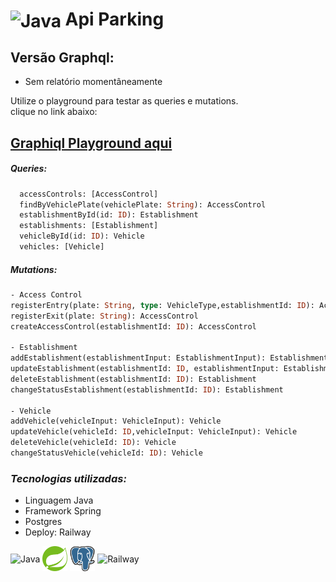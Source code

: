 
# <img align="center" alt="Java" height="80" width="100" src="https://pngimg.com/uploads/parking/parking_PNG71.png"> Api Parking

## Versão Graphql:

 - Sem relatório momentâneamente

Utilize o playground para testar as queries e mutations. <br />
clique no link abaixo:
## [Graphiql Playground aqui](https://parkinggraphql-production.up.railway.app/graphiql) <br />


##### ***Queries:***
```graphql
  accessControls: [AccessControl]
  findByVehiclePlate(vehiclePlate: String): AccessControl
  establishmentById(id: ID): Establishment
  establishments: [Establishment]
  vehicleById(id: ID): Vehicle
  vehicles: [Vehicle]
```

##### ***Mutations:***
```graphql
- Access Control
registerEntry(plate: String, type: VehicleType,establishmentId: ID): AccessControl
registerExit(plate: String): AccessControl
createAccessControl(establishmentId: ID): AccessControl

- Establishment
addEstablishment(establishmentInput: EstablishmentInput): Establishment
updateEstablishment(establishmentId: ID, establishmentInput: EstablishmentInput): Establishment
deleteEstablishment(establishmentId: ID): Establishment
changeStatusEstablishment(establishmentId: ID): Establishment

- Vehicle
addVehicle(vehicleInput: VehicleInput): Vehicle
updateVehicle(vehicleId: ID,vehicleInput: VehicleInput): Vehicle
deleteVehicle(vehicleId: ID): Vehicle
changeStatusVehicle(vehicleId: ID): Vehicle
```
### ***Tecnologias utilizadas:***
- Linguagem Java  <br />
- Framework Spring
- Postgres  <br />
- Deploy: Railway <br />


<div style="display: inline_block">
   <img align="center" alt="Java" height="70" width="40" src="https://seeklogo.com/images/J/java-logo-7833D1D21A-seeklogo.com.png">
   <img align="center" alt="Spring" height="40" width="40" src="https://github.com/harrissondutra/harrissondutra/blob/main/.img/logo-spring.png">
   <img align="center" alt="Postgres" height="40" width="40" src="https://github.com/harrissondutra/harrissondutra/blob/main/.img/postgresql_logo_icon_170835.png">
   <img align="center" alt="Railway" height="50" width="50" src="https://images.crunchbase.com/image/upload/c_pad,f_auto,q_auto:eco,dpr_1/h3m0hmstlq9maq7t8tyc">
</div>



